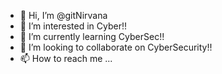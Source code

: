 - 👋 Hi, I’m @gitNirvana
- 👀 I’m interested in Cyber!!
- 🌱 I’m currently learning CyberSec!!
- 💞️ I’m looking to collaborate on CyberSecurity!!
- 📫 How to reach me ...

<!---
gitNirvana/gitNirvana is a ✨ special ✨ repository because its `README.md` (this file) appears on your GitHub profile.
You can click the Preview link to take a look at your changes.
--->
